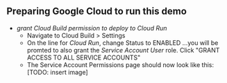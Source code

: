 <walkthrough-enable-apis apis="run.googleapis.com,cloudbuild.googleapis.com,containerregistry.googleapis.com"></walkthrough-enable-apis>


## Preparing Google Cloud to run this demo

* _grant Cloud Build permission to deploy to Cloud Run_
  * Navigate to Cloud Build > Settings
  * On the line for *Cloud Run*, change Status to ENABLED
    ...you will be promted to also grant the *Service Account User* role. Click "GRANT ACCESS TO ALL SERVICE ACCOUNTS"
  * The Service Account Permissions page should now look like this: [TODO: insert image]